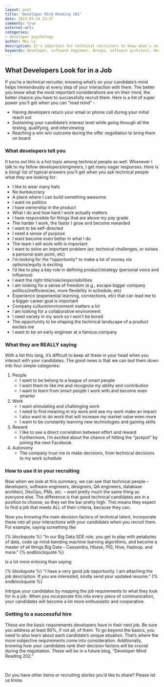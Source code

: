 ```yaml
---
layout: post
title: "Developer Mind Reading 101"
date: 2013-01-24 23:37
comments: true
external-url:
categories:
- developer psychology
author: Mei Lu
description: It's important for technical recruiters to know what's on programmers' mind when they consider a new job.
keywords: developer, software engineer, devops, software architect, designer, job, looking for, job satisfaction, software jobs, technical jobs, technical talent, change jobs, look for a job, technical recruiter, recruiting developers, hire developers, hire software engineers, recruiting software engineers, recruiting designers, return phone calls, return emails, technical work, software work
---
```

<h2>What Developers Look for in a Job</h2>
<p>
If you’re a technical recruiter, knowing what’s on your candidate’s mind helps tremendously at every step of your interaction with them.  The better you know what the most important considerations are on their mind, the better chance you have to successfully recruit them.  Here is a list of super power you’ll get when you can “read mind” - <!-- More -->
   <ul>
     <li>
       Having developers return your email or phone call during your initial reach out
     </li>
     <li>
       Sustaining your candidate’s interest level while going through all the testing, qualifying, and interviewing
     </li>
     <li>
       Reaching a win-win outcome during the offer negotiation to bring them on board
     </li>
   </ul>
<p>

<h3>What developers tell you</h3>
<p>
  It turns out this is a hot topic among technical people as well.  Whenever I talk to my fellow developers/engineers, I get many eager responses.  Here is a (long) list of typical answers you’ll get when you ask technical people what they are looking for:
  <ul>
    <li>I like to wear many hats</li>
    <li>No bureaucracy</li>
    <li>A place where I can build something awesome</li>
    <li>I want no politics</li>
    <li>I have ownership in the product</li>
    <li>What I do and how hard I work actually matters</li>
    <li>I have responsible for things that are above my pay grade</li>
    <li>The harder I work, the faster I grow and become rewarded</li>
    <li>I want to be self-directed</li>
    <li>I need a sense of purpose</li>
    <li>I want become even better in what I do</li>
    <li>The team I will work with is important</li>
    <li>I want to solve an important problem (ex: technical challenges, or solves a personal pain point, etc)</li>
    <li>I’m looking for the *opportunity* to make a lot of money via options/equity is exciting</li>
    <li>I’d like to play a key role in defining product/strategy (personal voice and influence)</li>
    <li>I want the right title/role/responsibilities</li>
    <li>I am looking for a sense of freedom (e.g., escape bigger company politics/inefficiencies, more flexibility in schedule, etc)</li>
    <li>Experience (experiential learning, connections, etc) that can lead me to a bigger career goal is important</li>
    <li>Company culture/environment matters a lot</li>
    <li>I am looking for a collaborative environment</li>
    <li>I need variety in my work so I won’t be bored</li>
    <li>The opportunity to be shaping the technical landscape of a product excites me</li>
    <li>I want to be an early engineer at a famous company</li>
  </ul>
</p>

<h3>What they are REALLY saying</h3>
<p>
With a list this long, it’s difficult to keep all these in your head when you interact with your candidates.  The good news is that we can boil them down into four simple categories:
  <ol>
    <li>People
      <ul>
        <li>I want to be belong to a league of smart people</li>
        <li>I want them to like me and recognize my ability and contribution</li>
        <li>I want to learn from smart people I work with and become even smarter</li>
      </ul>
    </li>
    <li>Work
      <ul>
        <li>I want stimulating and challenging work</li>
        <li>I need to find meaning in my work and see my work make an impact</li>
        <li>I also want to do work that will increase my market value even more</li>
        <li>I want to be constantly learning new technologies and gaining skills</li>
      </ul>
    </li>
    <li>Reward
      <ul>
        <li>I like to see a direct correlation between effort and reward</li>
        <li>Furthermore, I’m excited about the chance of hitting the “jackpot” by joining the next Facebook</li>
      </ul>
    </li>
    <li>Autonomy
      <ul>
        <li>The company trust me to make decisions, from technical decisions to my work schedule</li>
      </ul>
    </li>
  </ol>
</p>

<h3>How to use it in your recruiting</h3>
  <p>
Now when we look at this summary, we can see that technical people – developers, software engineers, designers, QA engineers, database architect, DevOps, PMs, etc. – want pretty much the same thing as everyone else.  The difference is that good technical candidates are in a position to choose, so they set the bar pretty high.  This means they expect to find a job that meets ALL of their criteria, because they can.
  </p>
  <p>
Now you knowing the main decision factors of technical talent, incorporate these into all your interactions with your candidates when you recruit them.  For example, saying something like
</p>
{% blockquote %}
“In our Big Data SDE role, you get to play with petabytes of data, code up mind-bending machine learning algorithms, and become a master of all things Big Data – Cassandra, Hbase, PIG, Hive, Hadoop, and more.”
{% endblockquote %}
<p>is a lot more enticing than saying</p>
{% blockquote %}
“I have a very good job opportunity. I am attaching the job description. If you are interested, kindly send your updated resume.”
{% endblockquote %}
  <p>
Intrigue your candidates by mapping the job requirements to what they look for in a job.  When you incorporate this into every piece of communication, your candidates will become a lot more enthusiastic and cooperative.
  </p>

<h3>Getting to a successful hire</h3>
  <p>
These are the basic requirements developers have in their next job.  Be sure you address at least 90%, if not all, of them.   To go beyond the basics, you need to also learn about each candidate’s unique situation.  That’s where the more subjective requirements come into consideration.  Additionally, knowing how your candidates rank their decision factors will be crucial during the negotiation.  These will be in a future blog, “Developer Mind Reading 202.”
  </p>
  <br/>
  <p>
Do you have other items or recruiting stories you’d like to share?  Please let us know.
  </p>
